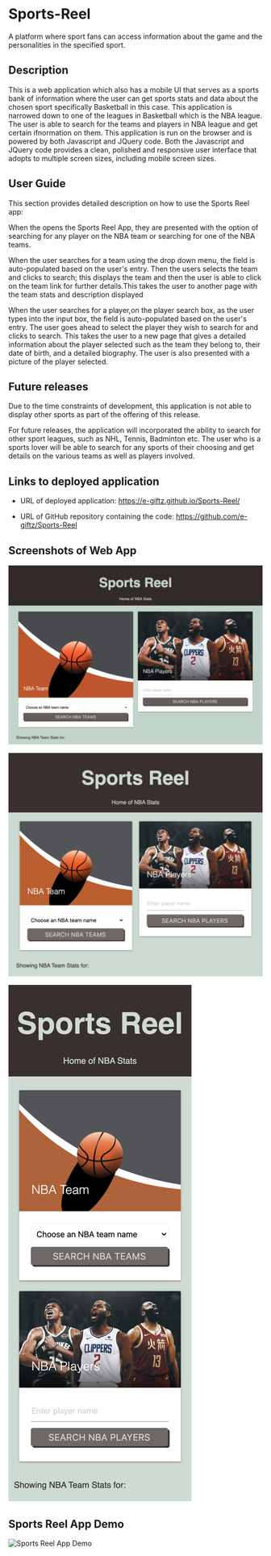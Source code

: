 # Sports-Reel
A platform where sport fans can access information about the game and the personalities in the specified sport.

## Description
This is a web application which also has a mobile UI that serves as a sports bank of information where the user can get sports stats and data about the chosen sport specifically Basketball in this case. This application is narrowed down to one of the leagues in Basketball which is the NBA league. The user is able to search for the teams and players in NBA league and get certain ifnormation on them.
This application is run on the browser and is powered by both Javascript and JQuery code.
Both the Javascript and JQuery code provides a clean, polished and responsive user interface that adopts to multiple screen sizes, including mobile screen sizes.

## User Guide
This section provides detailed description on how to use the Sports Reel app:

When the  opens the Sports Reel App, they are presented with the option of searching for any player on the NBA team or searching for one of the NBA teams. 

When the user searches for a team using the drop  down menu, the field is auto-populated based on the user's entry. Then the users selects the team and clicks to search; this displays the team and then the user is able to click on the team link for further details.This takes the user to another page with the team stats and description displayed

When the user searches for a player,on the player search box, as the user types into the input box, the field is auto-populated based on the user's entry. The user goes ahead to select the player they wish to search for and clicks to search. This takes the user to a new page that gives a detailed information about the player selected such as the team they belong to, their date of birth, and a detailed biography. The user is also presented with a picture of the player selected.

## Future releases
Due to the time constraints of development, this application is not able to display other sports as part of the offering of this release. 

For future releases, the application will incorporated the ability to search for other sport leagues, such as NHL, Tennis, Badminton etc. The user who is a sports lover will be able to search for any sports of their choosing and get details on the various teams as well as players involved.


## Links to deployed application
* URL of deployed application: https://e-giftz.github.io/Sports-Reel/

* URL of GitHub repository containing the code: https://github.com/e-giftz/Sports-Reel

## Screenshots of Web App

![Sports Reel App - Desktop Display ](images/SportsReel-desktop-display.png)

![Sports Reel App - Ipad Display ](images/SportsReel-Ipad-display.png)

![Sports Reel App - Mobile Display ](images/Sports-reel-app-mobile-display.png)

## Sports Reel App Demo

![Sports Reel App Demo ](images/Sports-reel-demo.gif)
